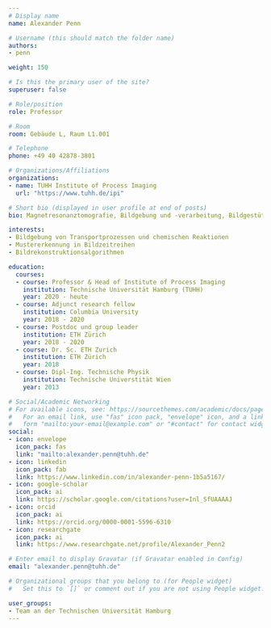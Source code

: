 ---# Display namename: Alexander Penn# Username (this should match the folder name)authors:- pennweight: 150# Is this the primary user of the site?superuser: false# Role/positionrole: Professor# Roomroom: Gebäude L, Raum L1.001# Telephonephone: +49 40 42878-3801# Organizations/Affiliationsorganizations:- name: TUHH Institute of Process Imaging  url: "https://www.tuhh.de/ipi"# Short bio (displayed in user profile at end of posts)bio: Magnetresonanztomografie, Bildgebung und -verarbeitung, Bildgestützte Prozesstechnikinterests:- Bildgebung von Transportprozessen und chemischen Reaktionen- Mustererkennung in Bildzeitreihen- Bildrekonstruktionsalgorithmeneducation:  courses:  - course: Professor & Head of Institute of Process Imaging    institution: Technische Universität Hamburg (TUHH)    year: 2020 - heute  - course: Adjunct research fellow    institution: Columbia University    year: 2018 - 2020  - course: Postdoc und group leader    institution: ETH Zürich    year: 2018 - 2020  - course: Dr. Sc. ETH Zurich    institution: ETH Zürich    year: 2018  - course: Dipl-Ing. Technische Physik     institution: Technische Universtität Wien    year: 2013 # Social/Academic Networking# For available icons, see: https://sourcethemes.com/academic/docs/page-builder/#icons#   For an email link, use "fas" icon pack, "envelope" icon, and a link in the#   form "mailto:your-email@example.com" or "#contact" for contact widget.social:- icon: envelope  icon_pack: fas  link: "mailto:alexander.penn@tuhh.de"- icon: linkedin  icon_pack: fab  link: https://www.linkedin.com/in/alexander-penn-1b5a5167/- icon: google-scholar  icon_pack: ai  link: https://scholar.google.com/citations?user=Inl_SfUAAAAJ- icon: orcid  icon_pack: ai  link: https://orcid.org/0000-0001-5596-6310- icon: researchgate  icon_pack: ai  link: https://www.researchgate.net/profile/Alexander_Penn2# Enter email to display Gravatar (if Gravatar enabled in Config)email: "alexander.penn@tuhh.de"# Organizational groups that you belong to (for People widget)#   Set this to `[]` or comment out if you are not using People widget.user_groups:- Team an der Technischen Universität Hamburg---
